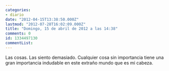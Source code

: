 ```yaml
---
categories:
- diario
date: "2012-04-15T13:38:50.000Z"
lastmod: "2012-07-28T16:02:09.000Z"
title: "Domingo, 15 de abril de 2012 a las 14:38"
comments: 0
id: 1334497130
commentList:
---
```


Las cosas. Las siento demasiado. Cualquier cosa sin importancia tiene una gran importancia indudable en este extraño mundo que es mi cabeza.